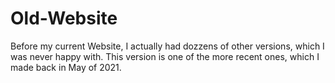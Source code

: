 # Old-Website
Before my current Website, I actually had dozzens of other versions, which I was never happy with. This version is one of the more recent ones, which I made back in May of 2021.
